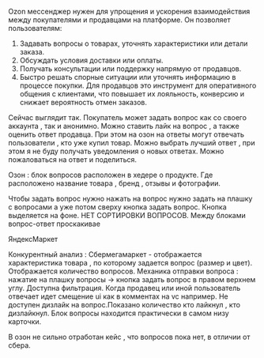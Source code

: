 Ozon мессенджер нужен для упрощения и ускорения взаимодействия между покупателями и продавцами на платформе. Он позволяет пользователям:
1. Задавать вопросы о товарах, уточнять характеристики или детали заказа.
2. Обсуждать условия доставки или оплаты.
3. Получать консультации или поддержку напрямую от продавцов.
4. Быстро решать спорные ситуации или уточнять информацию в процессе покупки.
Для продавцов это инструмент для оперативного общения с клиентами, что повышает их лояльность, конверсию и снижает вероятность отмен заказов.

Сейчас выглядит так. Покупатель может задать вопрос как со своего аккаунта , так и анонимно. Можно ставить лайк на вопрос , а также оценить ответ продавца. При этом на озон на ответы могут отвечать пользователи , кто уже купил товар. Можно выбрать лучший ответ , при этом я не буду получать уведомления о новых ответах. Можно пожаловаться на ответ и поделиться. 

Озон : 
блок вопросов расположен в хедере о продукте. Где расположено название товара , бренд , отзывы и фотографии. 

Чтобы задать вопрос нужно нажать на вопрос нужно задать на плашку с вопросами а уже потом сверху кнопка задать вопрос. Кнопка выделяется на фоне. НЕТ СОРТИРОВКИ ВОПРОСОВ. Между блоками вопрос-ответ проскакивае 

ЯндексМаркет 







Конкурентный анализ : 
Сбермегамаркет - отображается характеристика товара , по которому задается вопрос (размер и цвет). Отображается количество вопросов. Механика отправки вопроса : 
нажатие на плашку вопросы -> кнопка задать вопрос в правом верхнем углу. Доступна фильтрация. Когда продавец или иной пользователь отвечает идет смещение ui как в комментах на vc например. Не доступен дизлайк на вопрос.Показано количество кто лайкнул , кто дизлайкнул. Блок вопросы находится практически в самом низу карточки.

В озон не сильно отработан кейс , что вопросов пока нет, в отличии от сбера. 





